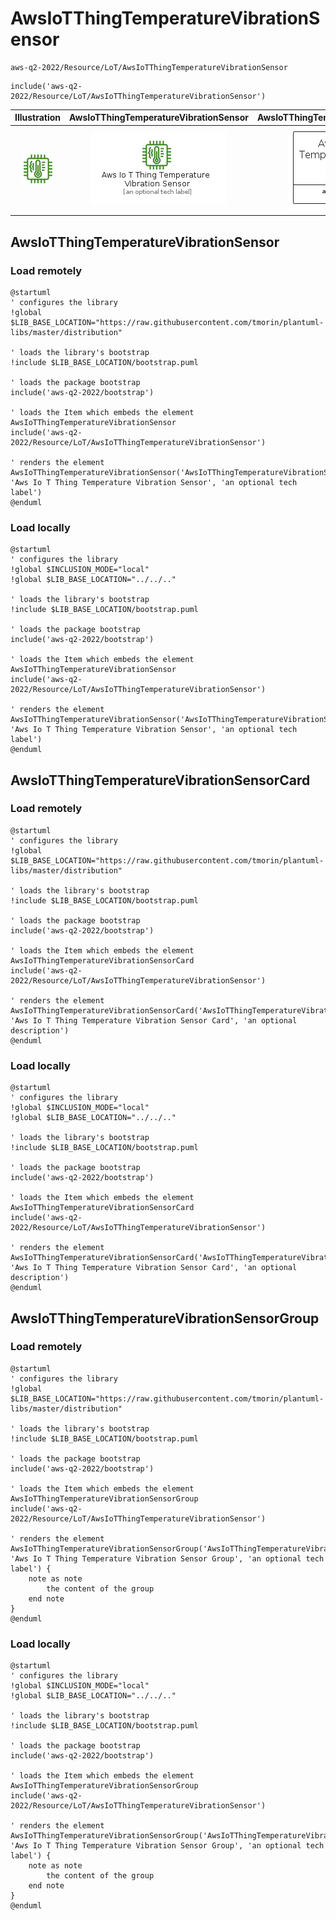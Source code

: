# AwsIoTThingTemperatureVibrationSensor


```text
aws-q2-2022/Resource/LoT/AwsIoTThingTemperatureVibrationSensor
```

```text
include('aws-q2-2022/Resource/LoT/AwsIoTThingTemperatureVibrationSensor')
```



| Illustration | AwsIoTThingTemperatureVibrationSensor | AwsIoTThingTemperatureVibrationSensorCard | AwsIoTThingTemperatureVibrationSensorGroup |
| :---: | :---: | :---: | :---: |
| ![illustration for Illustration](../../../aws-q2-2022/Resource/LoT/AwsIoTThingTemperatureVibrationSensor.png) | ![illustration for AwsIoTThingTemperatureVibrationSensor](../../../aws-q2-2022/Resource/LoT/AwsIoTThingTemperatureVibrationSensor.Local.png) | ![illustration for AwsIoTThingTemperatureVibrationSensorCard](../../../aws-q2-2022/Resource/LoT/AwsIoTThingTemperatureVibrationSensorCard.Local.png) | ![illustration for AwsIoTThingTemperatureVibrationSensorGroup](../../../aws-q2-2022/Resource/LoT/AwsIoTThingTemperatureVibrationSensorGroup.Local.png) |




## AwsIoTThingTemperatureVibrationSensor

### Load remotely
```plantuml
@startuml
' configures the library
!global $LIB_BASE_LOCATION="https://raw.githubusercontent.com/tmorin/plantuml-libs/master/distribution"

' loads the library's bootstrap
!include $LIB_BASE_LOCATION/bootstrap.puml

' loads the package bootstrap
include('aws-q2-2022/bootstrap')

' loads the Item which embeds the element AwsIoTThingTemperatureVibrationSensor
include('aws-q2-2022/Resource/LoT/AwsIoTThingTemperatureVibrationSensor')

' renders the element
AwsIoTThingTemperatureVibrationSensor('AwsIoTThingTemperatureVibrationSensor', 'Aws Io T Thing Temperature Vibration Sensor', 'an optional tech label')
@enduml
```

### Load locally
```plantuml
@startuml
' configures the library
!global $INCLUSION_MODE="local"
!global $LIB_BASE_LOCATION="../../.."

' loads the library's bootstrap
!include $LIB_BASE_LOCATION/bootstrap.puml

' loads the package bootstrap
include('aws-q2-2022/bootstrap')

' loads the Item which embeds the element AwsIoTThingTemperatureVibrationSensor
include('aws-q2-2022/Resource/LoT/AwsIoTThingTemperatureVibrationSensor')

' renders the element
AwsIoTThingTemperatureVibrationSensor('AwsIoTThingTemperatureVibrationSensor', 'Aws Io T Thing Temperature Vibration Sensor', 'an optional tech label')
@enduml
```

## AwsIoTThingTemperatureVibrationSensorCard

### Load remotely
```plantuml
@startuml
' configures the library
!global $LIB_BASE_LOCATION="https://raw.githubusercontent.com/tmorin/plantuml-libs/master/distribution"

' loads the library's bootstrap
!include $LIB_BASE_LOCATION/bootstrap.puml

' loads the package bootstrap
include('aws-q2-2022/bootstrap')

' loads the Item which embeds the element AwsIoTThingTemperatureVibrationSensorCard
include('aws-q2-2022/Resource/LoT/AwsIoTThingTemperatureVibrationSensor')

' renders the element
AwsIoTThingTemperatureVibrationSensorCard('AwsIoTThingTemperatureVibrationSensorCard', 'Aws Io T Thing Temperature Vibration Sensor Card', 'an optional description')
@enduml
```

### Load locally
```plantuml
@startuml
' configures the library
!global $INCLUSION_MODE="local"
!global $LIB_BASE_LOCATION="../../.."

' loads the library's bootstrap
!include $LIB_BASE_LOCATION/bootstrap.puml

' loads the package bootstrap
include('aws-q2-2022/bootstrap')

' loads the Item which embeds the element AwsIoTThingTemperatureVibrationSensorCard
include('aws-q2-2022/Resource/LoT/AwsIoTThingTemperatureVibrationSensor')

' renders the element
AwsIoTThingTemperatureVibrationSensorCard('AwsIoTThingTemperatureVibrationSensorCard', 'Aws Io T Thing Temperature Vibration Sensor Card', 'an optional description')
@enduml
```

## AwsIoTThingTemperatureVibrationSensorGroup

### Load remotely
```plantuml
@startuml
' configures the library
!global $LIB_BASE_LOCATION="https://raw.githubusercontent.com/tmorin/plantuml-libs/master/distribution"

' loads the library's bootstrap
!include $LIB_BASE_LOCATION/bootstrap.puml

' loads the package bootstrap
include('aws-q2-2022/bootstrap')

' loads the Item which embeds the element AwsIoTThingTemperatureVibrationSensorGroup
include('aws-q2-2022/Resource/LoT/AwsIoTThingTemperatureVibrationSensor')

' renders the element
AwsIoTThingTemperatureVibrationSensorGroup('AwsIoTThingTemperatureVibrationSensorGroup', 'Aws Io T Thing Temperature Vibration Sensor Group', 'an optional tech label') {
    note as note
        the content of the group
    end note
}
@enduml
```

### Load locally
```plantuml
@startuml
' configures the library
!global $INCLUSION_MODE="local"
!global $LIB_BASE_LOCATION="../../.."

' loads the library's bootstrap
!include $LIB_BASE_LOCATION/bootstrap.puml

' loads the package bootstrap
include('aws-q2-2022/bootstrap')

' loads the Item which embeds the element AwsIoTThingTemperatureVibrationSensorGroup
include('aws-q2-2022/Resource/LoT/AwsIoTThingTemperatureVibrationSensor')

' renders the element
AwsIoTThingTemperatureVibrationSensorGroup('AwsIoTThingTemperatureVibrationSensorGroup', 'Aws Io T Thing Temperature Vibration Sensor Group', 'an optional tech label') {
    note as note
        the content of the group
    end note
}
@enduml
```

